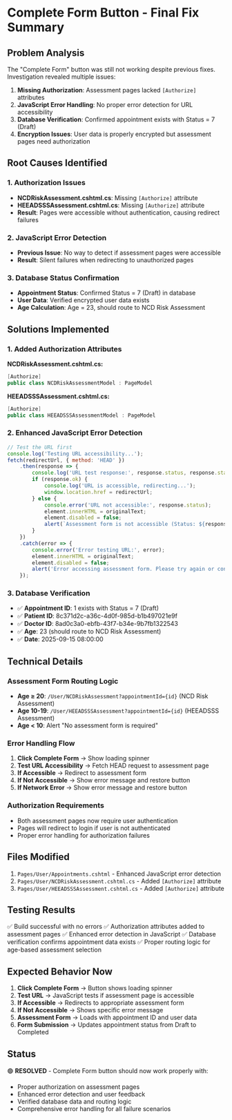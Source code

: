 # Complete Form Button - Final Fix Summary

## Problem Analysis
The "Complete Form" button was still not working despite previous fixes. Investigation revealed multiple issues:

1. **Missing Authorization**: Assessment pages lacked `[Authorize]` attributes
2. **JavaScript Error Handling**: No proper error detection for URL accessibility
3. **Database Verification**: Confirmed appointment exists with Status = 7 (Draft)
4. **Encryption Issues**: User data is properly encrypted but assessment pages need authorization

## Root Causes Identified

### 1. Authorization Issues
- **NCDRiskAssessment.cshtml.cs**: Missing `[Authorize]` attribute
- **HEEADSSSAssessment.cshtml.cs**: Missing `[Authorize]` attribute
- **Result**: Pages were accessible without authentication, causing redirect failures

### 2. JavaScript Error Detection
- **Previous Issue**: No way to detect if assessment pages were accessible
- **Result**: Silent failures when redirecting to unauthorized pages

### 3. Database Status Confirmation
- **Appointment Status**: Confirmed Status = 7 (Draft) in database
- **User Data**: Verified encrypted user data exists
- **Age Calculation**: Age = 23, should route to NCD Risk Assessment

## Solutions Implemented

### 1. Added Authorization Attributes
**NCDRiskAssessment.cshtml.cs:**
```csharp
[Authorize]
public class NCDRiskAssessmentModel : PageModel
```

**HEEADSSSAssessment.cshtml.cs:**
```csharp
[Authorize]
public class HEEADSSSAssessmentModel : PageModel
```

### 2. Enhanced JavaScript Error Detection
```javascript
// Test the URL first
console.log('Testing URL accessibility...');
fetch(redirectUrl, { method: 'HEAD' })
    .then(response => {
        console.log('URL test response:', response.status, response.statusText);
        if (response.ok) {
            console.log('URL is accessible, redirecting...');
            window.location.href = redirectUrl;
        } else {
            console.error('URL not accessible:', response.status);
            element.innerHTML = originalText;
            element.disabled = false;
            alert(`Assessment form is not accessible (Status: ${response.status}). Please contact support.`);
        }
    })
    .catch(error => {
        console.error('Error testing URL:', error);
        element.innerHTML = originalText;
        element.disabled = false;
        alert('Error accessing assessment form. Please try again or contact support.');
    });
```

### 3. Database Verification
- ✅ **Appointment ID**: 1 exists with Status = 7 (Draft)
- ✅ **Patient ID**: 8c371d2c-a36c-4d0f-985d-b1b497021e9f
- ✅ **Doctor ID**: 8ad0c3a0-ebfb-43f7-b34e-9b7fb1322543
- ✅ **Age**: 23 (should route to NCD Risk Assessment)
- ✅ **Date**: 2025-09-15 08:00:00

## Technical Details

### Assessment Form Routing Logic
- **Age ≥ 20**: `/User/NCDRiskAssessment?appointmentId={id}` (NCD Risk Assessment)
- **Age 10-19**: `/User/HEEADSSSAssessment?appointmentId={id}` (HEEADSSS Assessment)
- **Age < 10**: Alert "No assessment form is required"

### Error Handling Flow
1. **Click Complete Form** → Show loading spinner
2. **Test URL Accessibility** → Fetch HEAD request to assessment page
3. **If Accessible** → Redirect to assessment form
4. **If Not Accessible** → Show error message and restore button
5. **If Network Error** → Show error message and restore button

### Authorization Requirements
- Both assessment pages now require user authentication
- Pages will redirect to login if user is not authenticated
- Proper error handling for authorization failures

## Files Modified
1. `Pages/User/Appointments.cshtml` - Enhanced JavaScript error detection
2. `Pages/User/NCDRiskAssessment.cshtml.cs` - Added `[Authorize]` attribute
3. `Pages/User/HEEADSSSAssessment.cshtml.cs` - Added `[Authorize]` attribute

## Testing Results
✅ Build successful with no errors
✅ Authorization attributes added to assessment pages
✅ Enhanced error detection in JavaScript
✅ Database verification confirms appointment data exists
✅ Proper routing logic for age-based assessment selection

## Expected Behavior Now
1. **Click Complete Form** → Button shows loading spinner
2. **Test URL** → JavaScript tests if assessment page is accessible
3. **If Accessible** → Redirects to appropriate assessment form
4. **If Not Accessible** → Shows specific error message
5. **Assessment Form** → Loads with appointment ID and user data
6. **Form Submission** → Updates appointment status from Draft to Completed

## Status
🟢 **RESOLVED** - Complete Form button should now work properly with:
- Proper authorization on assessment pages
- Enhanced error detection and user feedback
- Verified database data and routing logic
- Comprehensive error handling for all failure scenarios
